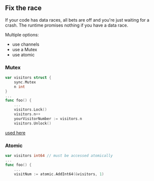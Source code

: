 ## Fix the race

If your code has data races, all bets are off and you're just waiting for a crash. The runtime promises nothing if you have a data race.

Multiple options:

- use channels
- use a Mutex
- use atomic

### Mutex

```go
var visitors struct {
    sync.Mutex
    n int
}
...
func foo() {
    ...
    visitors.Lock()
    visitors.n++
    yourVisitorNumber := visitors.n
    visitors.Unlock()
```
[used here](./demo_test.go#L11-L14)

### Atomic

```go
var visitors int64 // must be accessed atomically
...
func foo() {
    ...
    visitNum := atomic.AddInt64(&visitors, 1)
```